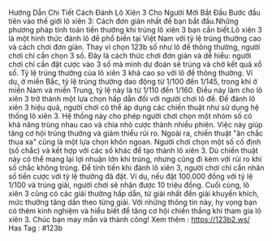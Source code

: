 Hướng Dẫn Chi Tiết Cách Đánh Lô Xiên 3 Cho Người Mới Bắt Đầu
 Bước đầu tiên vào thế giới lô xiên 3: Cách đơn giản nhất để bạn bắt đầu.Những phương pháp tính toán tiền thưởng khi trúng lô xiên 3 bạn cần biết.Lô xiên 3 là một hình thức đánh lô đề phổ biến tại Việt Nam với tỷ lệ trúng thưởng cao và cách chơi đơn giản. Thay vì chọn 123b số như lô đề thông thường, người chơi chỉ cần chọn 3 số. Đây là cách thức chơi đơn giản và dễ hiểu: người chơi chỉ cần đặt cược vào 3 số mà mình dự đoán sẽ trúng và chờ kết quả xổ số.
Tỷ lệ trúng thưởng của lô xiên 3 khá cao so với lô đề thông thường. Ví dụ, ở miền Bắc, tỷ lệ trúng thưởng dao động từ 1/100 đến 1/145, trong khi ở miền Nam và miền Trung, tỷ lệ này là từ 1/110 đến 1/160. Điều này làm cho lô xiên 3 trở thành một lựa chọn hấp dẫn đối với người chơi lô đề.
Để đánh lô xiên 3 hiệu quả, người chơi có thể áp dụng các chiến thuật như sử dụng hệ thống lô xiên 3. Hệ thống này cho phép người chơi chọn một nhóm số có khả năng trùng nhau cao và chia nhỏ cược thành nhiều phiên. Việc này giúp tăng cơ hội trúng thưởng và giảm thiểu rủi ro.
Ngoài ra, chiến thuật "ăn chắc thua xa" cũng là một lựa chọn khôn ngoan. Người chơi chọn một số cố định (số chắc) và kết hợp với các số khác để tạo thành lô xiên 3. Dù chiến thuật này có thể mang lại lợi nhuận lớn khi trúng, nhưng cũng đi kèm với rủi ro khi số chắc không trúng.
Để tính tiền khi đánh lô xiên 3, người chơi chỉ cần nhân số tiền cược với tỷ lệ thưởng đã đặt. Ví dụ, nếu đặt 100.000 đồng với tỷ lệ 1/100 và trúng giải, người chơi sẽ nhận được 10 triệu đồng.
Cuối cùng, lô xiên 3 cũng có các giải thưởng hấp dẫn, từ giải nhất đến giải khuyến khích, mức thưởng tăng dần theo từng giải.
Với những thông tin này, hy vọng bạn có thêm kinh nghiệm và hiểu biết để tăng cơ hội chiến thắng khi tham gia lô xiên 3. Chúc bạn may mắn và thành công!
Xem thêm : https://123b2.ws/
Has Tag : #123b
